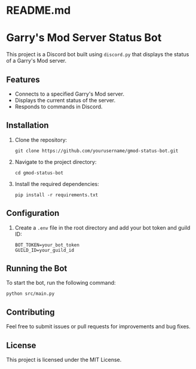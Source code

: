 # README.md

# Garry's Mod Server Status Bot

This project is a Discord bot built using `discord.py` that displays the status of a Garry's Mod server. 

## Features

- Connects to a specified Garry's Mod server.
- Displays the current status of the server.
- Responds to commands in Discord.

## Installation

1. Clone the repository:
   ```
   git clone https://github.com/yourusername/gmod-status-bot.git
   ```
2. Navigate to the project directory:
   ```
   cd gmod-status-bot
   ```
3. Install the required dependencies:
   ```
   pip install -r requirements.txt
   ```

## Configuration

1. Create a `.env` file in the root directory and add your bot token and guild ID:
   ```
   BOT_TOKEN=your_bot_token
   GUILD_ID=your_guild_id
   ```

## Running the Bot

To start the bot, run the following command:
```
python src/main.py
```

## Contributing

Feel free to submit issues or pull requests for improvements and bug fixes.

## License

This project is licensed under the MIT License.